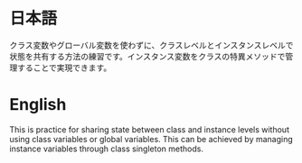 # 日本語

クラス変数やグローバル変数を使わずに、クラスレベルとインスタンスレベルで状態を共有する方法の練習です。インスタンス変数をクラスの特異メソッドで管理することで実現できます。

# English

This is practice for sharing state between class and instance levels without using class variables or global variables. This can be achieved by managing instance variables through class singleton methods.